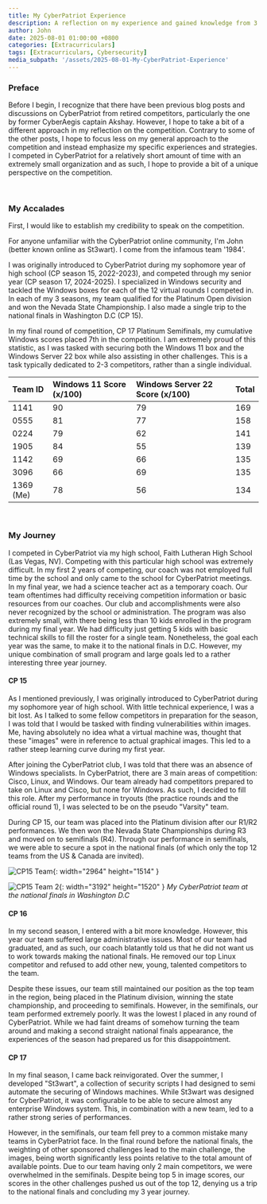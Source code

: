 ```yaml
---
title: My CyberPatriot Experience
description: A reflection on my experience and gained knowledge from 3 years of competing in the United States AFA blue teaming competition, CyberPatriot. 
author: John
date: 2025-08-01 01:00:00 +0800
categories: [Extracurriculars]
tags: [Extracurriculars, Cybersecurity]
media_subpath: '/assets/2025-08-01-My-CyberPatriot-Experience'
---
```



### Preface

Before I begin, I recognize that there have been previous blog posts and discussions on CyberPatriot from retired competitors, particularly the one by former CyberAegis captain Akshay. However, I hope to take a bit of a different approach in my reflection on the competition. Contrary to some of the other posts, I hope to focus less on my general approach to the competition and instead emphasize my specific experiences and strategies. I competed in CyberPatriot for a relatively short amount of time with an extremely small organization and as such, I hope to provide a bit of a unique perspective on the competition. 

<br />

### My Accalades

First, I would like to establish my credibility to speak on the competition.

For anyone unfamiliar with the CyberPatriot online community, I'm John (better known online as St3wart). I come from the infamous team '1984'. 

I was originally introduced to CyberPatriot during my sophomore year of high school (CP season 15, 2022-2023), and competed through my senior year (CP season 17, 2024-2025). I specialized in Windows security and tackled the Windows boxes for each of the 12 virtual rounds I competed in. In each of my 3 seasons, my team qualified for the Platinum Open division and won the Nevada State Championship. I also made a single trip to the national finals in Washington D.C (CP 15).

In my final round of competition, CP 17 Platinum Semifinals, my cumulative Windows scores placed 7th in the competition. I am extremely proud of this statistic, as I was tasked with securing both the Windows 11 box and the Windows Server 22 box while also assisting in other challenges. This is a task typically dedicated to 2-3 competitors, rather than a single individual.

|Team ID    |Windows 11 Score (x/100)   |Windows Server 22 Score (x/100)    |Total  |
|:---       |:----                      |:----                              |:----  |
|1141       |90                         |79                                 |169    |
|0555       |81                         |77                                 |158    |
|0224       |79                         |62                                 |141    |
|1905       |84                         |55                                 |139    |
|1142       |69                         |66                                 |135    |
|3096       |66                         |69                                 |135    |
|1369 (Me)  |78                         |56                                 |134    |

<br />

### My Journey

I competed in CyberPatriot via my high school, Faith Lutheran High School (Las Vegas, NV). Competing with this particular high school was extremely difficult. In my first 2 years of competing, our coach was not employed full time by the school and only came to the school for CyberPatriot meetings. In my final year, we had a science teacher act as a temporary coach. Our team oftentimes had difficulty receiving competition information or basic resources from our coaches. Our club and accomplishments were also never recognized by the school or administration. The program was also extremely small, with there being less than 10 kids enrolled in the program during my final year. We had difficulty just getting 5 kids with basic technical skills to fill the roster for a single team. Nonetheless, the goal each year was the same, to make it to the national finals in D.C. However, my unique combination of small program and large goals led to a rather interesting three year journey.


#### CP 15

As I mentioned previously, I was originally introduced to CyberPatriot during my sophomore year of high school. With little technical experience, I was a bit lost. As I talked to some fellow competitors in preparation for the season, I was told that I would be tasked with finding vulnerabilities within images. Me, having absolutely no idea what a virtual machine was, thought that these "images" were in reference to actual graphical images. This led to a rather steep learning curve during my first year. 

After joining the CyberPatriot club, I was told that there was an absence of Windows specialists. In CyberPatriot, there are 3 main areas of competition: Cisco, Linux, and Windows. Our team already had competitors prepared to take on Linux and Cisco, but none for Windows. As such, I decided to fill this role. After my performance in tryouts (the practice rounds and the official round 1), I was selected to be on the pseudo "Varsity" team. 

During CP 15, our team was placed into the Platinum division after our R1/R2 performances. We then won the Nevada State Championships during R3 and moved on to semifinals (R4). Through our performance in semifinals, we were able to secure a spot in the national finals (of which only the top 12 teams from the US & Canada are invited). 

![CP15 Team](/cp15Team.jpg){: width="2964" height="1514" }

![CP15 Team 2](/cp15Team2.jpg){: width="3192" height="1520" }
_My CyberPatriot team at the national finals in Washington D.C_

#### CP 16

In my second season, I entered with a bit more knowledge. However, this year our team suffered large administrative issues. Most of our team had graduated, and as such, our coach blatantly told us that he did not want us to work towards making the national finals. He removed our top Linux competitor and refused to add other new, young, talented competitors to the team.

Despite these issues, our team still maintained our position as the top team in the region, being placed in the Platinum division, winning the state championship, and proceeding to semifinals. However, in the semifinals, our team performed extremely poorly. It was the lowest I placed in any round of CyberPatriot. While we had faint dreams of somehow turning the team around and making a second straight national finals appearance, the experiences of the season had prepared us for this disappointment. 

#### CP 17

In my final season, I came back reinvigorated. Over the summer, I developed "St3wart", a collection of security scripts I had designed to semi automate the securing of Windows machines. While St3wart was designed for CyberPatriot, it was configurable to be able to secure almost any enterprise Windows system. This, in combination with a new team, led to a rather strong series of performances. 

However, in the semifinals, our team fell prey to a common mistake many teams in CyberPatriot face. In the final round before the national finals, the weighting of other sponsored challenges lead to the main challenge, the images, being worth significantly less points relative to the total amount of available points. Due to our team having only 2 main competitors, we were overwhelmed in the semifinals. Despite being top 5 in image scores, our scores in the other challenges pushed us out of the top 12, denying us a trip to the national finals and concluding my 3 year journey. 
